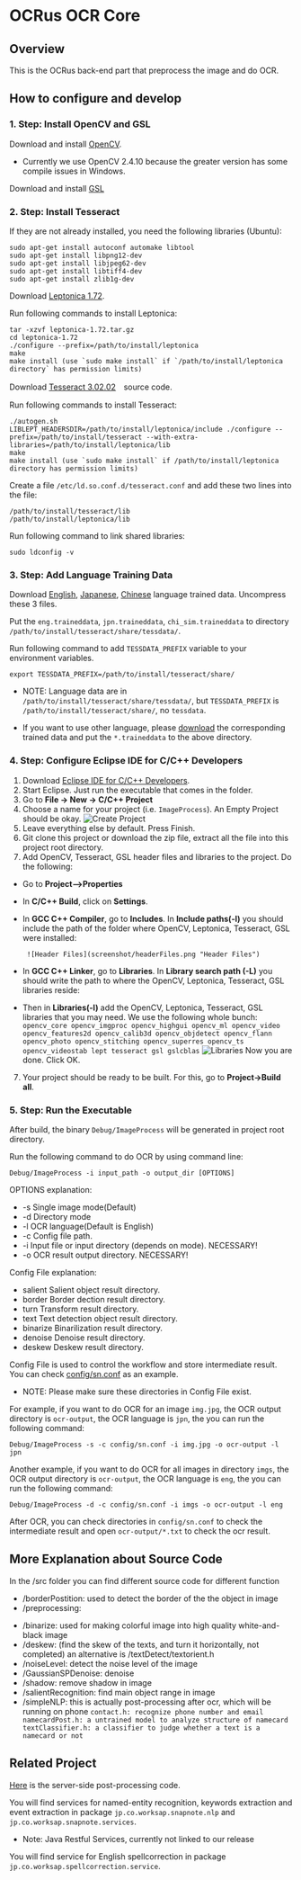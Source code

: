 # OCRus OCR Core

## Overview
This is the OCRus back-end part that preprocess the image and do OCR. 

## How to configure and develop

### 1. Step: Install OpenCV and GSL
Download and install [OpenCV](http://docs.opencv.org/3.0-last-rst/doc/tutorials/introduction/linux_install/linux_install.html).

* Currently we use OpenCV 2.4.10 because the greater version has some compile issues in Windows.

Download and install [GSL](http://www.gnu.org/software/gsl/)

### 2. Step: Install Tesseract
If they are not already installed, you need the following libraries (Ubuntu):

```
sudo apt-get install autoconf automake libtool
sudo apt-get install libpng12-dev
sudo apt-get install libjpeg62-dev
sudo apt-get install libtiff4-dev
sudo apt-get install zlib1g-dev
```

Download [Leptonica 1.72](http://www.leptonica.org/download.html).

Run following commands to install Leptonica:

```
tar -xzvf leptonica-1.72.tar.gz
cd leptonica-1.72
./configure --prefix=/path/to/install/leptonica
make
make install (use `sudo make install` if `/path/to/install/leptonica directory` has permission limits)
```
Download [Tesseract 3.02.02](https://code.google.com/p/tesseract-ocr/downloads/detail?name=tesseract-ocr-3.02.02.tar.gz&can=2&q=)　source code.

Run following commands to install Tesseract:

```
./autogen.sh
LIBLEPT_HEADERSDIR=/path/to/install/leptonica/include ./configure --prefix=/path/to/install/tesseract --with-extra-libraries=/path/to/install/leptonica/lib
make
make install (use `sudo make install` if /path/to/install/leptonica directory has permission limits)
```

Create a file `/etc/ld.so.conf.d/tesseract.conf` and add these two lines into the file:

```
/path/to/install/tesseract/lib
/path/to/install/leptonica/lib
```

Run following command to link shared libraries:

```
sudo ldconfig -v
```

### 3. Step: Add Language Training Data
Download [English](https://code.google.com/p/tesseract-ocr/downloads/detail?name=tesseract-ocr-3.02.eng.tar.gz&can=2&q=), [Japanese](https://code.google.com/p/tesseract-ocr/downloads/detail?name=tesseract-ocr-3.02.jpn.tar.gz&can=2&q=), [Chinese](https://code.google.com/p/tesseract-ocr/downloads/detail?name=tesseract-ocr-3.02.chi_sim.tar.gz&can=2&q=) language trained data. Uncompress these 3 files.

Put the `eng.traineddata`, `jpn.traineddata`, `chi_sim.traineddata` to directory `/path/to/install/tesseract/share/tessdata/`.

Run following command to add `TESSDATA_PREFIX` variable to your environment variables.

```
export TESSDATA_PREFIX=/path/to/install/tesseract/share/
```

* NOTE: Language data are in `/path/to/install/tesseract/share/tessdata/`, but `TESSDATA_PREFIX` is `/path/to/install/tesseract/share/`, no `tessdata`.

* If you want to use other language, please [download](https://code.google.com/p/tesseract-ocr/downloads/list) the corresponding trained data and put the `*.traineddata` to the above directory.

### 4. Step: Configure Eclipse IDE for C/C++ Developers
1. Download [Eclipse IDE for C/C++ Developers](http://www.eclipse.org/downloads/packages/eclipse-ide-cc-developers/heliossr2).
1. Start Eclipse. Just run the executable that comes in the folder.
2. Go to **File -> New -> C/C++ Project**
3. Choose a name for your project (i.e. `ImageProcess`). An Empty Project should be okay.
        ![Create Project](screenshot/createProject.png "Create Project")
4. Leave everything else by default. Press Finish.
5. Git clone this project or download the zip file, extract all the file into this project root directory.
6. Add OpenCV, Tesseract, GSL header files and libraries to the project. Do the following:
 + Go to **Project–>Properties**
 + In **C/C++ Build**, click on **Settings**.
 + In **GCC C++ Compiler**, go to **Includes**. In **Include paths(-l)** you should include the path of the folder where OpenCV, Leptonica, Tesseract, GSL were installed:
 
        ![Header Files](screenshot/headerFiles.png "Header Files")
 + In **GCC C++ Linker**, go to **Libraries**. In **Library search path (-L)** you should write the path to where the OpenCV, Leptonica, Tesseract, GSL libraries reside:
 + Then in **Libraries(-l)** add the OpenCV, Leptonica, Tesseract, GSL libraries that you may need. We use the following whole bunch:
        ```
        opencv_core opencv_imgproc opencv_highgui opencv_ml opencv_video opencv_features2d opencv_calib3d opencv_objdetect opencv_flann opencv_photo opencv_stitching opencv_superres opencv_ts opencv_videostab
        lept
        tesseract
        gsl
        gslcblas
        ```
        ![Libraries](screenshot/libraries.png "Libraries")
    Now you are done. Click OK.
7. Your project should be ready to be built. For this, go to **Project->Build all**.
 
### 5. Step: Run the Executable
After build, the binary `Debug/ImageProcess` will be generated in project root directory.

Run the following command to do OCR by using command line:

```
Debug/ImageProcess -i input_path -o output_dir [OPTIONS]
```

OPTIONS explanation:

* -s	Single image mode(Default)
* -d	Directory mode
* -l	OCR language(Default is English)
* -c    Config file path.
* -i	Input file or input directory (depends on mode). NECESSARY!
* -o	OCR result output directory. NECESSARY!

Config File explanation:

* salient   Salient object result directory.
* border    Border dection result directory.
* turn      Transform result directory.
* text      Text detection object result directory.
* binarize  Binarilization result directory.
* denoise   Denoise result directory.
* deskew    Deskew result directory.

Config File is used to control the workflow and store intermediate result. You can check [config/sn.conf](http://192.168.140.36/snapnote/snapnoteocrcore/blob/master/config/sn.conf) as an example.

* NOTE: Please make sure these directories in Config File exist.

For example, if you want to do OCR for an image `img.jpg`, the OCR output directory is `ocr-output`, the OCR language is `jpn`, the you can run the following command:

```
Debug/ImageProcess -s -c config/sn.conf -i img.jpg -o ocr-output -l jpn
```

Another example, if you want to do OCR for all images in directory `imgs`, the OCR output directory is `ocr-output`, the OCR language is `eng`, the you can run the following command:

```
Debug/ImageProcess -d -c config/sn.conf -i imgs -o ocr-output -l eng
```

After OCR, you can check directories in `config/sn.conf` to check the intermediate result and open `ocr-output/*.txt` to check the ocr result.

## More Explanation about Source Code
In the /src folder you can find different source code for different function

* /borderPostition: used to detect the border of the the object in image
* /preprocessing:
 + /binarize: used for making colorful image into high quality white-and-black image
 + /deskew: (find the skew of the texts, and turn it horizontally, not completed)
        an alternative is /textDetect/textorient.h
 + /noiseLevel: detect the noise level of the image
 + /GaussianSPDenoise: denoise
 + /shadow: remove shadow in image
 + /salientRecognition: find main object range in image
 + /simpleNLP: this is actually post-processing after ocr, which will be running on phone
        ```
        contact.h: recognize phone number and email
        namecardPost.h: a untrained model to analyze structure of namecard
        textClassifier.h: a classifier to judge whether a text is a namecard or not
        ```

## Related Project
[Here](http://192.168.140.36/snapnote/snapnotenlp/tree/master) is the server-side post-processing code.

You will find services for named-entity recognition, keywords extraction and event extraction in package `jp.co.worksap.snapnote.nlp` and `jp.co.worksap.snapnote.services`.
* Note: Java Restful Services, currently not linked to our release

You will find service for English spellcorrection in package `jp.co.worksap.spellcorrection.service`.